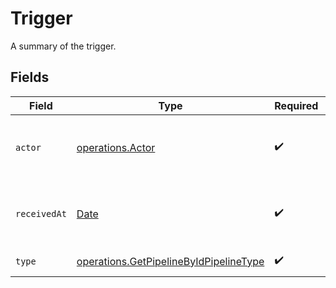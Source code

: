 # Trigger

A summary of the trigger.


## Fields

| Field                                                                                                   | Type                                                                                                    | Required                                                                                                | Description                                                                                             |
| ------------------------------------------------------------------------------------------------------- | ------------------------------------------------------------------------------------------------------- | ------------------------------------------------------------------------------------------------------- | ------------------------------------------------------------------------------------------------------- |
| `actor`                                                                                                 | [operations.Actor](../../../sdk/models/operations/actor.md)                                             | :heavy_check_mark:                                                                                      | The user who triggered the Pipeline.                                                                    |
| `receivedAt`                                                                                            | [Date](https://developer.mozilla.org/en-US/docs/Web/JavaScript/Reference/Global_Objects/Date)           | :heavy_check_mark:                                                                                      | The date and time the trigger was received.                                                             |
| `type`                                                                                                  | [operations.GetPipelineByIdPipelineType](../../../sdk/models/operations/getpipelinebyidpipelinetype.md) | :heavy_check_mark:                                                                                      | The type of trigger.                                                                                    |